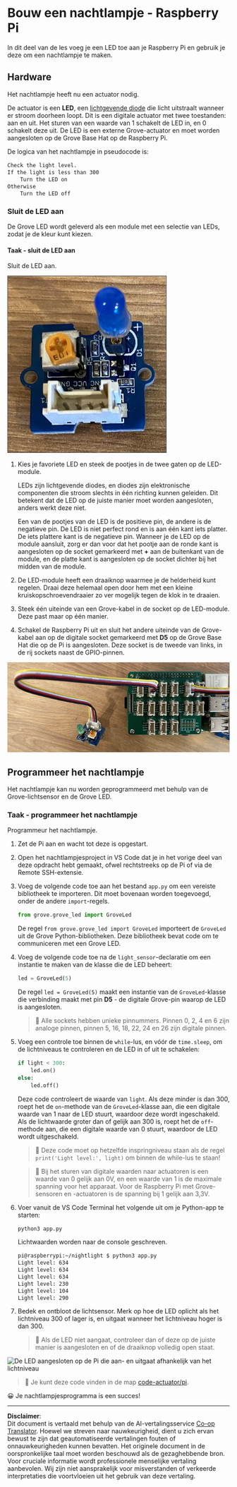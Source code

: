 <!--
CO_OP_TRANSLATOR_METADATA:
{
  "original_hash": "4db8a3879a53490513571df2f6cf7641",
  "translation_date": "2025-08-27T21:53:24+00:00",
  "source_file": "1-getting-started/lessons/3-sensors-and-actuators/pi-actuator.md",
  "language_code": "nl"
}
-->
# Bouw een nachtlampje - Raspberry Pi

In dit deel van de les voeg je een LED toe aan je Raspberry Pi en gebruik je deze om een nachtlampje te maken.

## Hardware

Het nachtlampje heeft nu een actuator nodig.

De actuator is een **LED**, een [lichtgevende diode](https://wikipedia.org/wiki/Lichtgevende_diode) die licht uitstraalt wanneer er stroom doorheen loopt. Dit is een digitale actuator met twee toestanden: aan en uit. Het sturen van een waarde van 1 schakelt de LED in, en 0 schakelt deze uit. De LED is een externe Grove-actuator en moet worden aangesloten op de Grove Base Hat op de Raspberry Pi.

De logica van het nachtlampje in pseudocode is:

```output
Check the light level.
If the light is less than 300
    Turn the LED on
Otherwise
    Turn the LED off
```

### Sluit de LED aan

De Grove LED wordt geleverd als een module met een selectie van LEDs, zodat je de kleur kunt kiezen.

#### Taak - sluit de LED aan

Sluit de LED aan.

![Een Grove LED](../../../../../translated_images/grove-led.6c853be93f473cf2c439cfc74bb1064732b22251a83cedf66e62f783f9cc1a79.nl.png)

1. Kies je favoriete LED en steek de pootjes in de twee gaten op de LED-module.

    LEDs zijn lichtgevende diodes, en diodes zijn elektronische componenten die stroom slechts in één richting kunnen geleiden. Dit betekent dat de LED op de juiste manier moet worden aangesloten, anders werkt deze niet.

    Een van de pootjes van de LED is de positieve pin, de andere is de negatieve pin. De LED is niet perfect rond en is aan één kant iets platter. De iets plattere kant is de negatieve pin. Wanneer je de LED op de module aansluit, zorg er dan voor dat het pootje aan de ronde kant is aangesloten op de socket gemarkeerd met **+** aan de buitenkant van de module, en de platte kant is aangesloten op de socket dichter bij het midden van de module.

1. De LED-module heeft een draaiknop waarmee je de helderheid kunt regelen. Draai deze helemaal open door hem met een kleine kruiskopschroevendraaier zo ver mogelijk tegen de klok in te draaien.

1. Steek één uiteinde van een Grove-kabel in de socket op de LED-module. Deze past maar op één manier.

1. Schakel de Raspberry Pi uit en sluit het andere uiteinde van de Grove-kabel aan op de digitale socket gemarkeerd met **D5** op de Grove Base Hat die op de Pi is aangesloten. Deze socket is de tweede van links, in de rij sockets naast de GPIO-pinnen.

![De Grove LED aangesloten op socket D5](../../../../../translated_images/pi-led.97f1d474981dc35d1c7996c7b17de355d3d0a6bc9606d79fa5f89df933415122.nl.png)

## Programmeer het nachtlampje

Het nachtlampje kan nu worden geprogrammeerd met behulp van de Grove-lichtsensor en de Grove LED.

### Taak - programmeer het nachtlampje

Programmeur het nachtlampje.

1. Zet de Pi aan en wacht tot deze is opgestart.

1. Open het nachtlampjesproject in VS Code dat je in het vorige deel van deze opdracht hebt gemaakt, ofwel rechtstreeks op de Pi of via de Remote SSH-extensie.

1. Voeg de volgende code toe aan het bestand `app.py` om een vereiste bibliotheek te importeren. Dit moet bovenaan worden toegevoegd, onder de andere `import`-regels.

    ```python
    from grove.grove_led import GroveLed
    ```

    De regel `from grove.grove_led import GroveLed` importeert de `GroveLed` uit de Grove Python-bibliotheken. Deze bibliotheek bevat code om te communiceren met een Grove LED.

1. Voeg de volgende code toe na de `light_sensor`-declaratie om een instantie te maken van de klasse die de LED beheert:

    ```python
    led = GroveLed(5)
    ```

    De regel `led = GroveLed(5)` maakt een instantie van de `GroveLed`-klasse die verbinding maakt met pin **D5** - de digitale Grove-pin waarop de LED is aangesloten.

    > 💁 Alle sockets hebben unieke pinnummers. Pinnen 0, 2, 4 en 6 zijn analoge pinnen, pinnen 5, 16, 18, 22, 24 en 26 zijn digitale pinnen.

1. Voeg een controle toe binnen de `while`-lus, en vóór de `time.sleep`, om de lichtniveaus te controleren en de LED in of uit te schakelen:

    ```python
    if light < 300:
        led.on()
    else:
        led.off()
    ```

    Deze code controleert de waarde van `light`. Als deze minder is dan 300, roept het de `on`-methode van de `GroveLed`-klasse aan, die een digitale waarde van 1 naar de LED stuurt, waardoor deze wordt ingeschakeld. Als de lichtwaarde groter dan of gelijk aan 300 is, roept het de `off`-methode aan, die een digitale waarde van 0 stuurt, waardoor de LED wordt uitgeschakeld.

    > 💁 Deze code moet op hetzelfde inspringniveau staan als de regel `print('Light level:', light)` om binnen de while-lus te staan!

    > 💁 Bij het sturen van digitale waarden naar actuatoren is een waarde van 0 gelijk aan 0V, en een waarde van 1 is de maximale spanning voor het apparaat. Voor de Raspberry Pi met Grove-sensoren en -actuatoren is de spanning bij 1 gelijk aan 3,3V.

1. Voer vanuit de VS Code Terminal het volgende uit om je Python-app te starten:

    ```sh
    python3 app.py
    ```

    Lichtwaarden worden naar de console geschreven.

    ```output
    pi@raspberrypi:~/nightlight $ python3 app.py 
    Light level: 634
    Light level: 634
    Light level: 634
    Light level: 230
    Light level: 104
    Light level: 290
    ```

1. Bedek en ontbloot de lichtsensor. Merk op hoe de LED oplicht als het lichtniveau 300 of lager is, en uitgaat wanneer het lichtniveau hoger is dan 300.

    > 💁 Als de LED niet aangaat, controleer dan of deze op de juiste manier is aangesloten en of de draaiknop volledig open staat.

![De LED aangesloten op de Pi die aan- en uitgaat afhankelijk van het lichtniveau](../../../../../images/pi-running-assignment-1-1.gif)

> 💁 Je kunt deze code vinden in de map [code-actuator/pi](../../../../../1-getting-started/lessons/3-sensors-and-actuators/code-actuator/pi).

😀 Je nachtlampjesprogramma is een succes!

---

**Disclaimer**:  
Dit document is vertaald met behulp van de AI-vertalingsservice [Co-op Translator](https://github.com/Azure/co-op-translator). Hoewel we streven naar nauwkeurigheid, dient u zich ervan bewust te zijn dat geautomatiseerde vertalingen fouten of onnauwkeurigheden kunnen bevatten. Het originele document in de oorspronkelijke taal moet worden beschouwd als de gezaghebbende bron. Voor cruciale informatie wordt professionele menselijke vertaling aanbevolen. Wij zijn niet aansprakelijk voor misverstanden of verkeerde interpretaties die voortvloeien uit het gebruik van deze vertaling.